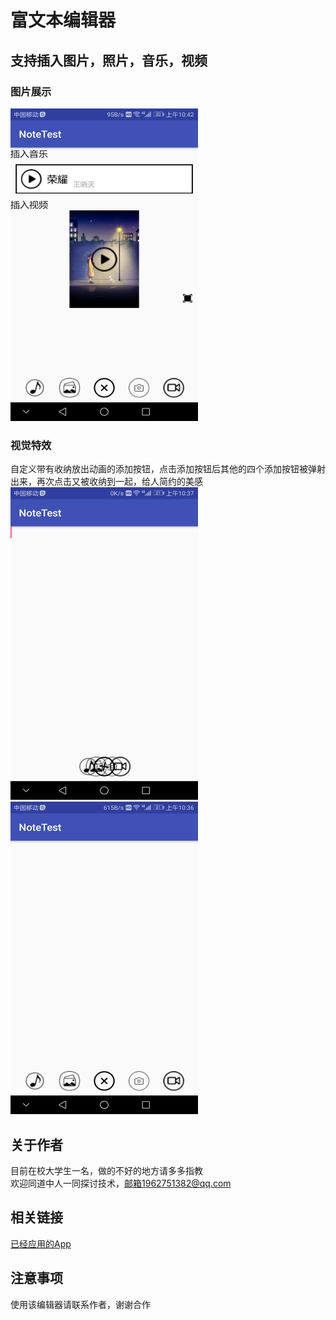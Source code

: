 # 富文本编辑器
## 支持插入图片，照片，音乐，视频
### 图片展示
<img src="https://github.com/wang1995jiang/richnote/blob/master/Screenshot_20180624-104247.png" width="300" height="500" alt="首页"/><br>
### 视觉特效
自定义带有收纳放出动画的添加按钮，点击添加按钮后其他的四个添加按钮被弹射出来，再次点击又被收纳到一起，给人简约的美感<br>
<img src="https://github.com/wang1995jiang/richnote/blob/master/Screenshot_20180624-103711.png" width="300" height="500" alt="首页"/>
<img src="https://github.com/wang1995jiang/richnote/blob/master/Screenshot_20180624-103649.png" width="300" height="500" alt="首页"/><br>
## 关于作者
目前在校大学生一名，做的不好的地方请多多指教<br>
欢迎同道中人一同探讨技术，邮箱1962751382@qq.com<br>
## 相关链接
[已经应用的App](https://github.com/wang1995jiang/babysnote)<br>
## 注意事项
使用该编辑器请联系作者，谢谢合作
